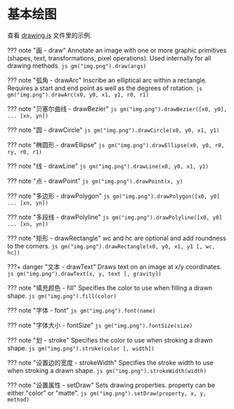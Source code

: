 # 基本绘图

查看 [drawing.js](example.md) 文件里的示例.

??? note "画 - draw"
    Annotate an image with one or more graphic primitives (shapes, text, transformations, pixel operations). Used internally for all drawing methods.
    ```js
    gm("img.png").draw(args)
    ```

??? note "弧角 - drawArc"
    Inscribe an elliptical arc within a rectangle. Requires a start and end point as well as the degrees of rotation.
    ```js
    gm("img.png").drawArc(x0, y0, x1, y1, r0, r1)
    ```

??? note "贝塞尔曲线 - drawBezier"
    ```js
    gm("img.png").drawBezier([x0, y0], ... [xn, yn])
    ```

??? note "圆 - drawCircle"
    ```js
    gm("img.png").drawCircle(x0, y0, x1, y1)
    ```

??? note "椭圆形 - drawEllipse"
    ```js
    gm("img.png").drawEllipse(x0, y0, r0, ry, r0, r1)
    ```

??? note "线 - drawLine"
    ```js
    gm("img.png").drawLine(x0, y0, x1, y1)
    ```

??? note "点 - drawPoint"
    ```js
    gm("img.png").drawPoint(x, y)
    ```

??? note "多边形 - drawPolygon"
    ```js
    gm("img.png").drawPolygon([x0, y0] ... [xn, yn])
    ```

??? note "多段线 - drawPolyline"
    ```js
    gm("img.png").drawPolyline([x0, y0] ... [xn, yn])
    ```

??? note "矩形 - drawRectangle"
    wc and hc are optional and add roundness to the corners.
    ```js
    gm("img.png").drawRectangle(x0, y0, x1, y1 [, wc, hc])
    ```

???+ danger "文本 - drawText"
    Draws text on an image at x/y coordinates.
    ```js
    gm("img.png").drawText(x, y, text [, gravity])
    ```

??? note "填充颜色 - fill"
    Specifies the color to use when filling a drawn shape.
    ```js
    gm("img.png").fill(color)
    ```

??? note "字体 - font"
    ```js
    gm("img.png").font(name)
    ```

??? note "字体大小 - fontSize"
    ```js
    gm("img.png").fontSize(size)
    ```

??? note "划 - stroke"
    Specifies the color to use when stroking a drawn shape.
    ```js
    gm("img.png").stroke(color [, width])
    ```

??? note "设置边的宽度 - strokeWidth"
    Specifies the stroke width to use when stroking a drawn shape.
    ```js
    gm("img.png").strokeWidth(width)
    ```

??? note "设置属性 - setDraw"
    Sets drawing properties. property can be either "color" or "matte".
    ```js
    gm("img.png").setDraw(property, x, y, method)
    ```
